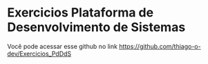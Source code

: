 # Exercicios Plataforma de Desenvolvimento de Sistemas

Você pode acessar esse github no link https://github.com/thiago-o-dev/Exercicios_PdDdS
